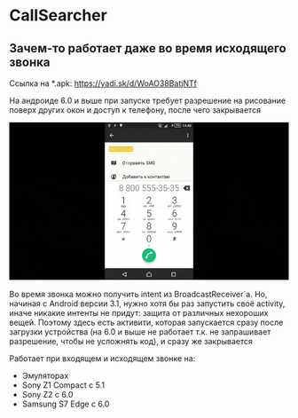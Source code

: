 # CallSearcher
## Зачем-то работает даже во время исходящего звонка

Ссылка на *.apk: https://yadi.sk/d/WoAO38BatjNTf

На андроиде 6.0 и выше при запуске требует разрешение на рисование поверх других окон и доступ к телефону, после чего закрывается

![](https://github.com/AudasViator/CallSearcher/raw/master/animation.gif)


Во время звонка можно получить intent из BroadcastReceiver`а. Но, начиная с Android версии 3.1, нужно хотя бы раз запустить своё activity, иначе никакие интенты не придут: защита от различных нехороших вещей. Поэтому здесь есть активити, которая запускается сразу после загрузки устройства (на 6.0 и выше не работает т.к. не запрашивает разрешение, чтобы не усложнять код), и сразу же закрывается

Работает при входящем и исходящем звонке на:
- Эмуляторах
- Sony Z1 Compact с 5.1
- Sony Z2 с 6.0
- Samsung S7 Edge с 6.0
